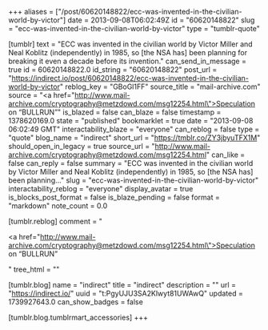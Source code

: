 +++
aliases = ["/post/60620148822/ecc-was-invented-in-the-civilian-world-by-victor"]
date = 2013-09-08T06:02:49Z
id = "60620148822"
slug = "ecc-was-invented-in-the-civilian-world-by-victor"
type = "tumblr-quote"

[tumblr]
text = "ECC was invented in the civilian world by Victor Miller and Neal Koblitz (independently) in 1985, so [the NSA has] been planning for breaking it even a decade before its invention."
can_send_in_message = true
id = 60620148822.0
id_string = "60620148822"
post_url = "https://indirect.io/post/60620148822/ecc-was-invented-in-the-civilian-world-by-victor"
reblog_key = "GBoGl1FF"
source_title = "mail-archive.com"
source = "<a href=\"http://www.mail-archive.com/cryptography@metzdowd.com/msg12254.html\">Speculation on &ldquo;BULLRUN&rdquo;</a>"
is_blazed = false
can_blaze = false
timestamp = 1378620169.0
state = "published"
bookmarklet = true
date = "2013-09-08 06:02:49 GMT"
interactability_blaze = "everyone"
can_reblog = false
type = "quote"
blog_name = "indirect"
short_url = "https://tmblr.co/ZY3jbyuTFX1M"
should_open_in_legacy = true
source_url = "http://www.mail-archive.com/cryptography@metzdowd.com/msg12254.html"
can_like = false
can_reply = false
summary = "ECC was invented in the civilian world by Victor Miller and Neal Koblitz (independently) in 1985, so [the NSA has] been planning..."
slug = "ecc-was-invented-in-the-civilian-world-by-victor"
interactability_reblog = "everyone"
display_avatar = true
is_blocks_post_format = false
is_blaze_pending = false
format = "markdown"
note_count = 0.0

[tumblr.reblog]
comment = "<p><a href=\"http://www.mail-archive.com/cryptography@metzdowd.com/msg12254.html\">Speculation on “BULLRUN”</a></p>"
tree_html = ""

[tumblr.blog]
name = "indirect"
title = "indirect"
description = ""
url = "https://indirect.io/"
uuid = "t:PgyUJU3SA2Klwyt81UWAwQ"
updated = 1739927643.0
can_show_badges = false

[tumblr.blog.tumblrmart_accessories]
+++
